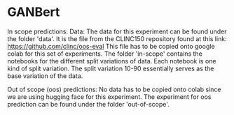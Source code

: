 # GANBert


In scope predictions:
Data: The data for this experiment can be found under the folder 'data'.  It is the file from the CLINC150 repository found at this link: https://github.com/clinc/oos-eval
This file has to be copied onto google colab for this set of experiments. 
The folder 'in-scope' contains the notebooks for the different split variations of data. Each notebook is one kind of split variation. The split variation 10-90 essentially serves as the base variation of the data. 

Out of scope (oos) predictions:
No data has to be copied onto colab since we are using hugging face for this experiment.
The experiment for oos prediction can be found under the folder 'out-of-scope'. 
